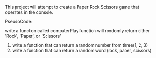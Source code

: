 This project will attempt to create a Paper Rock Scissors game that operates in the console.

PseudoCode:

write a function called computerPlay
function will rondomly return either 'Rock', 'Paper', or 'Scissors'

1. write a function that can return a random number from three(1, 2, 3)
2. write a function that can return a random word (rock, paper, scissors)

